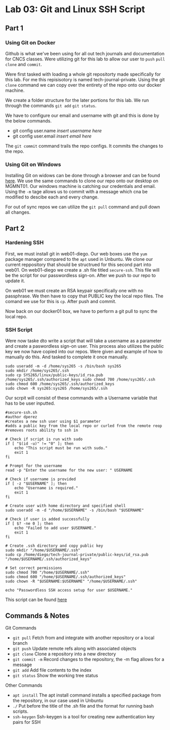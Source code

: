 # Lab 03: Git and Linux SSH Script


## Part 1

### Using Git on Docker


Github is what we've been using for all out tech journals and documentation for CNCS classes. Were utilizing git for this lab to allow our user to `push` `pull` `clone` and `commit`.


Were first tasked with loading a whole git repositorty made specifically for this lab. For me this repisisotory is named tech-journal-private. Using the git `clone` command we can copy over the entirety of the repo onto our docker machine. 

We create a folder structure for the later portions for this lab. We run through the commands `git add` `git status`.

We have to configure our email and username with git and this is done by the below commands.

* git config user.name _insert username here_
* git config user.email _insert email here_

The `git commit` command trails the repo configs. It commits the changes to the repo.

### Using Git on Windows

Installing Git on widows can be done through a browser and can be found [here](https://git-scm.com/download/win). We use the same commands to clone our repo onto our desktop on MGMNT01. Our windows machine is catching our credentials and email. Using the `-m` tage allows us to commit with a message which cna be modified to descibe each and every change.

For out of sync repos we can utilize the `git pull` command and pull down all changes. 

## Part 2

### Hardening SSH

First, we must install git in web01-diego. Our web boxes use the `yum` package manager compared to the `apt` used in Unbuntu. We clone our current reppository that should be structrued for this second part into web01. On web01-diego we create a .sh file titled `secure-ssh`. This file will be the script for our passwordless sign-on. After we push to our repo to update it.

On web01 we must create an RSA keypair specifically one with no passphrase. We then have to copy that PUBLIC key the local repo files. The comand we use for this is `cp`. After push and commit. 

Now back on our docker01 box, we have to perform a git pull to sync the local repo. 

### SSH Script

Were now taske dto write a script that will take a username as a parameter and create a paswordless sign-on user. This process also utilizes the public key we now have copied into our repos. Were given and example of how to manually do this. And tasked to complete it once manually.

```
sudo useradd -m -d /home/sys265 -s /bin/bash sys265
sudo mkdir /home/sys265/.ssh
sudo cp SYS265/linux/public-keys/id_rsa.pub /home/sys265/.ssh/authorized_keys sudo chmod 700 /home/sys265/.ssh
sudo chmod 600 /home/sys265/.ssh/authorized_keys 
sudo chown -R sys265:sys265 /home/sys265/.ssh
```

Our scrpit will consist of these commands with a Username variable that has to be user inputted.

```
#secure-ssh.sh
#author dperez
#creates a new ssh user using $1 parameter
#adds a public key from the local repo or curled from the remote reop
#removes roots ability to ssh in

# Check if script is run with sudo
if [ "$(id -u)" != "0" ]; then
    echo "This script must be run with sudo."
    exit 1
fi

# Prompt for the username
read -p "Enter the username for the new user: " USERNAME

# Check if username is provided
if [ -z "$USERNAME" ]; then
    echo "Username is required."
    exit 1
fi

# Create user with home directory and specified shell
sudo useradd -m -d "/home/$USERNAME" -s /bin/bash "$USERNAME"

# Check if user is added successfully
if [ $? -ne 0 ]; then
    echo "Failed to add user $USERNAME."
    exit 1
fi

# Create .ssh directory and copy public key
sudo mkdir "/home/$USERNAME/.ssh"
sudo cp /home/diego/tech-journal-private/public-keys/id_rsa.pub "/home/$USERNAME/.ssh/authorized_keys"

# Set correct permissions
sudo chmod 700 "/home/$USERNAME/.ssh"
sudo chmod 600 "/home/$USERNAME/.ssh/authorized_keys"
sudo chown -R "$USERNAME:$USERNAME" "/home/$USERNAME/.ssh"

echo "Passwordless SSH access setup for user $USERNAME."

```

This script can be found [here](https://github.com/dpzrz/SYS-265/blob/main/secure-ssh.sh)

## Commands & Notes

Git Commands
 * `git pull` Fetch from and integrate with another repository or a local branch
 * `git push` Update remote refs along with associated objects
 * `git clone` Clone a repository into a new directory
 * `git commit -m` Record changes to the repository, the -m flag allows for a message
 * `git add` Add file contents to the index
 * `git status` Show the working tree status

Other Commands
 * `apt install` The apt install command installs a specified package from the repository, in our case used in Unbuntu
 * `./` Put before the title of the .sh file and the format for running bash scripts.
 *  `ssh-keygen` Ssh-keygen is a tool for creating new authentication key pairs for SSH
   
